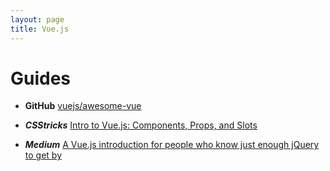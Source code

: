 ```yaml
---
layout: page
title: Vue.js
---
```


# Guides

- **GitHub** [vuejs/awesome-vue](https://github.com/vuejs/awesome-vue)

- **_CSStricks_** [Intro to Vue.js: Components, Props, and Slots](https://css-tricks.com/intro-to-vue-2-components-props-slots/)

- **_Medium_** [A Vue.js introduction for people who know just enough jQuery to get by](https://medium.freecodecamp.com/vue-js-introduction-for-people-who-know-just-enough-jquery-to-get-by-eab5aa193d77)

